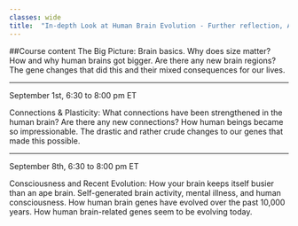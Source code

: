 ```yaml
---
classes: wide
title:  "In-depth Look at Human Brain Evolution - Further reflection, American Humanist Association"
---
```


##Course content
The Big Picture: Brain basics. Why does size matter? How and why human brains got bigger. Are there any new brain regions? The gene changes that did this and their mixed consequences for our lives.

___________________________

September 1st, 6:30 to 8:00 pm ET

Connections & Plasticity: What connections have been strengthened in the human brain? Are there any new connections? How human beings became so impressionable. The drastic and rather crude changes to our genes that made this possible.

___________________________

September 8th, 6:30 to 8:00 pm ET

Consciousness and Recent Evolution: How your brain keeps itself busier than an ape brain. Self-generated brain activity, mental illness, and human consciousness. How human brain genes have evolved over the past 10,000 years. How human brain-related genes seem to be evolving today.
